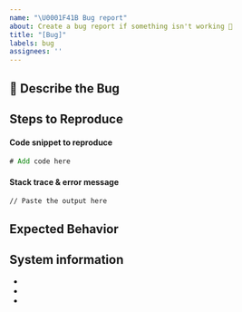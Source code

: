 ```yaml
---
name: "\U0001F41B Bug report"
about: Create a bug report if something isn't working 🔧
title: "[Bug]"
labels: bug
assignees: ''
---
```


## 🐛 Describe the Bug

<!-- A clear and concise description of what the bug is. -->
<!-- To report a security issue, please email security@aleo.org. -->

## Steps to Reproduce

#### Code snippet to reproduce

```rust
# Add code here
```

#### Stack trace & error message

```
// Paste the output here
```

## Expected Behavior

<!-- A clear and concise description of what you expected to happen. -->

## System information

- <!-- Leo Version -->

- <!-- Rust Version -->

- <!-- Computer OS -->
